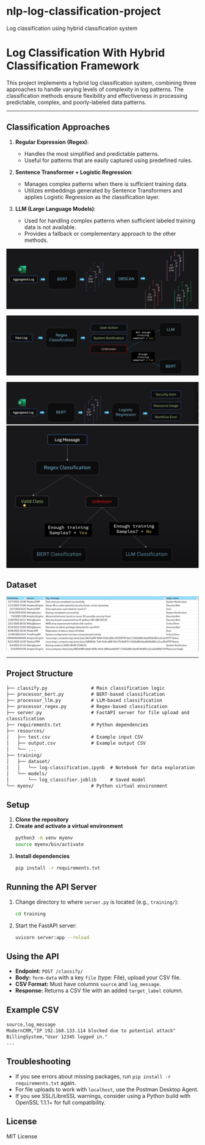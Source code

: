 # nlp-log-classification-project
Log classification using hybrid classification system

# Log Classification With Hybrid Classification Framework

This project implements a hybrid log classification system, combining three approaches to handle varying levels of complexity in log patterns. The classification methods ensure flexibility and effectiveness in processing predictable, complex, and poorly-labeled data patterns.

---

## Classification Approaches

1. **Regular Expression (Regex)**:
   - Handles the most simplified and predictable patterns.
   - Useful for patterns that are easily captured using predefined rules.

2. **Sentence Transformer + Logistic Regression**:
   - Manages complex patterns when there is sufficient training data.
   - Utilizes embeddings generated by Sentence Transformers and applies Logistic Regression as the classification layer.

3. **LLM (Large Language Models)**:
   - Used for handling complex patterns when sufficient labeled training data is not available.
   - Provides a fallback or complementary approach to the other methods.

![architecture](resources/process.png)

![architecture](resources/process2.png)

![architecture](resources/process3.png)
![architecture](resources/process4.png)


## Dataset

![architecture](resources/dataset2.png)


---

## Project Structure

```
├── classify.py                # Main classification logic
├── processor_bert.py          # BERT-based classification
├── processor_llm.py           # LLM-based classification
├── processor_regex.py         # Regex-based classification
├── server.py                  # FastAPI server for file upload and classification
├── requirements.txt           # Python dependencies
├── resources/
│   ├── test.csv               # Example input CSV
│   ├── output.csv             # Example output CSV
│   └── ...
├── training/
│   ├── dataset/
│   │   └── log-classification.ipynb  # Notebook for data exploration
│   └── models/
│       └── log_classifier.joblib     # Saved model
└── myenv/                     # Python virtual environment
```

## Setup
1. **Clone the repository**
2. **Create and activate a virtual environment**
   ```sh
   python3 -m venv myenv
   source myenv/bin/activate
   ```
3. **Install dependencies**
   ```sh
   pip install -r requirements.txt
   ```

## Running the API Server
1. Change directory to where `server.py` is located (e.g., `training/`):
   ```sh
   cd training
   ```
2. Start the FastAPI server:
   ```sh
   uvicorn server:app --reload
   ```

## Using the API
- **Endpoint:** `POST /classify/`
- **Body:** `form-data` with a key `file` (type: File), upload your CSV file.
- **CSV Format:** Must have columns `source` and `log_message`.
- **Response:** Returns a CSV file with an added `target_label` column.

## Example CSV
```
source,log_message
ModernCRM,"IP 192.168.133.114 blocked due to potential attack"
BillingSystem,"User 12345 logged in."
...
```

## Troubleshooting
- If you see errors about missing packages, run `pip install -r requirements.txt` again.
- For file uploads to work with `localhost`, use the Postman Desktop Agent.
- If you see SSL/LibreSSL warnings, consider using a Python build with OpenSSL 1.1.1+ for full compatibility.

## License
MIT License




